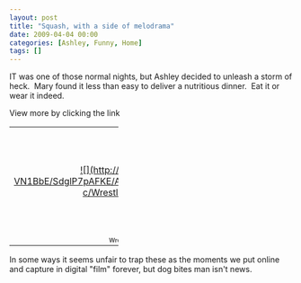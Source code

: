 ```yaml
---
layout: post
title: "Squash, with a side of melodrama"
date: 2009-04-04 00:00
categories: [Ashley, Funny, Home]
tags: []
---
```

IT was one of those normal nights, but Ashley decided to unleash a storm of heck.  Mary found it less than easy to deliver a nutritious dinner.  Eat it or wear it indeed.  

  

View more by clicking the link
<table style="width: 194px;">
    <tbody>
        <tr>
            <td align="center" style="background: transparent url(http://picasaweb.google.com/s/c/transparent_album_background.gif) no-repeat scroll left center; height: 194px; -moz-background-clip: -moz-initial; -moz-background-origin: -moz-initial; -moz-background-inline-policy: -moz-initial;"><a href="http://picasaweb.google.com/wyseguys/WrestlingWithTheFamily?authkey=Gv1sRgCN-j_v-OmvyLngE&amp;feat=embedwebsite">![](http://lh3.ggpht.com/_bNrV-VN1BbE/SdglP7pAFKE/AAAAAAAADD8/qr0nG3pT6Nw/s160-c/WrestlingWithTheFamily.jpg)</a></td>
        </tr>
        <tr>
            <td style="text-align: center; font-family: arial,sans-serif; font-size: 11px;"><a href="http://picasaweb.google.com/wyseguys/WrestlingWithTheFamily?authkey=Gv1sRgCN-j_v-OmvyLngE&amp;feat=embedwebsite" style="color: rgb(77, 77, 77); font-weight: bold; text-decoration: none;">Wrestling With The Family</a></td>
        </tr>
    </tbody>
</table>
  

In some ways it seems unfair to trap these as the moments we put online and capture in digital "film" forever, but dog bites man isn't news.
